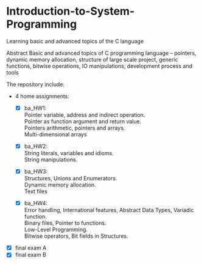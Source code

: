 # Introduction-to-System-Programming
Learning basic and advanced topics of the C language


Abstract
Basic and advanced topics of C programming language – pointers, dynamic
memory allocation, structure of large scale project, generic functions, bitwise operations, IO
manipulations, development process and tools



The repository include:

* 4 home assignments:

  - [x] ba_HW1:
    <br />Pointer variable, address and indirect operation.
    <br />Pointer as function argument and return value.
    <br />Pointers arithmetic, pointers and arrays.
    <br />Multi-dimensional arrays
    
  - [x] ba_HW2:
    <br />String literals, variables and idioms.
    <br />String manipulations.
  

  - [x] ba_HW3:
    <br />Structures, Unions and Enumerators.
    <br />Dynamic memory allocation.
    <br />Text files
  
  
  
  - [x] ba_HW4:
    <br />Error handling, International features, Abstract Data Types, Variadic function.
    <br />Binary files, Pointer to functions.
    <br />Low-Level Programming.
    <br />Bitwise operators, Bit fields in Structures.
                  
                  


* [x] final exam A
* [x] final exam B
